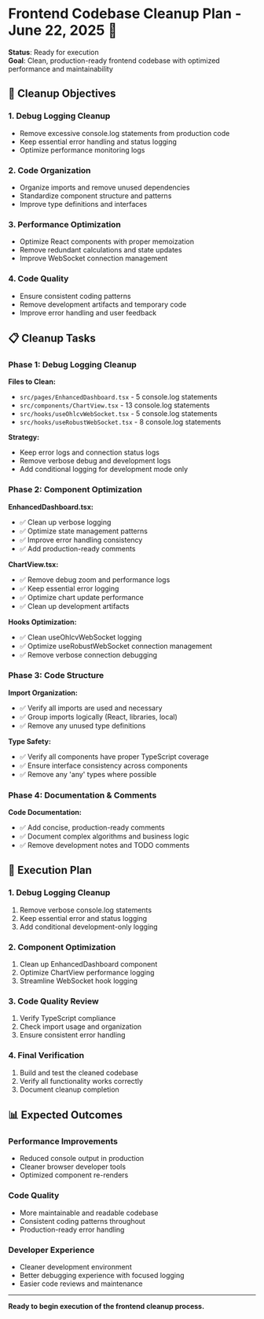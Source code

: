 # Frontend Codebase Cleanup Plan - June 22, 2025 🧹

**Status**: Ready for execution  
**Goal**: Clean, production-ready frontend codebase with optimized performance and maintainability

## 🎯 **Cleanup Objectives**

### **1. Debug Logging Cleanup**

- Remove excessive console.log statements from production code
- Keep essential error handling and status logging
- Optimize performance monitoring logs

### **2. Code Organization**

- Organize imports and remove unused dependencies
- Standardize component structure and patterns
- Improve type definitions and interfaces

### **3. Performance Optimization**

- Optimize React components with proper memoization
- Remove redundant calculations and state updates
- Improve WebSocket connection management

### **4. Code Quality**

- Ensure consistent coding patterns
- Remove development artifacts and temporary code
- Improve error handling and user feedback

## 📋 **Cleanup Tasks**

### **Phase 1: Debug Logging Cleanup**

**Files to Clean:**

- `src/pages/EnhancedDashboard.tsx` - 5 console.log statements
- `src/components/ChartView.tsx` - 13 console.log statements
- `src/hooks/useOhlcvWebSocket.tsx` - 5 console.log statements
- `src/hooks/useRobustWebSocket.tsx` - 8 console.log statements

**Strategy:**

- Keep error logs and connection status logs
- Remove verbose debug and development logs
- Add conditional logging for development mode only

### **Phase 2: Component Optimization**

**EnhancedDashboard.tsx:**

- ✅ Clean up verbose logging
- ✅ Optimize state management patterns
- ✅ Improve error handling consistency
- ✅ Add production-ready comments

**ChartView.tsx:**

- ✅ Remove debug zoom and performance logs
- ✅ Keep essential error logging
- ✅ Optimize chart update performance
- ✅ Clean up development artifacts

**Hooks Optimization:**

- ✅ Clean useOhlcvWebSocket logging
- ✅ Optimize useRobustWebSocket connection management
- ✅ Remove verbose connection debugging

### **Phase 3: Code Structure**

**Import Organization:**

- ✅ Verify all imports are used and necessary
- ✅ Group imports logically (React, libraries, local)
- ✅ Remove any unused type definitions

**Type Safety:**

- ✅ Verify all components have proper TypeScript coverage
- ✅ Ensure interface consistency across components
- ✅ Remove any 'any' types where possible

### **Phase 4: Documentation & Comments**

**Code Documentation:**

- ✅ Add concise, production-ready comments
- ✅ Document complex algorithms and business logic
- ✅ Remove development notes and TODO comments

## 🚀 **Execution Plan**

### **1. Debug Logging Cleanup**

1. Remove verbose console.log statements
2. Keep essential error and status logging
3. Add conditional development-only logging

### **2. Component Optimization**

1. Clean up EnhancedDashboard component
2. Optimize ChartView performance logging
3. Streamline WebSocket hook logging

### **3. Code Quality Review**

1. Verify TypeScript compliance
2. Check import usage and organization
3. Ensure consistent error handling

### **4. Final Verification**

1. Build and test the cleaned codebase
2. Verify all functionality works correctly
3. Document cleanup completion

## 📊 **Expected Outcomes**

### **Performance Improvements**

- Reduced console output in production
- Cleaner browser developer tools
- Optimized component re-renders

### **Code Quality**

- More maintainable and readable codebase
- Consistent coding patterns throughout
- Production-ready error handling

### **Developer Experience**

- Cleaner development environment
- Better debugging experience with focused logging
- Easier code reviews and maintenance

---

**Ready to begin execution of the frontend cleanup process.**
